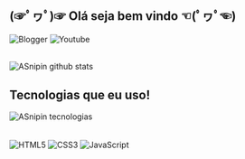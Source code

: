 ## (☞ﾟヮﾟ)☞  **Olá seja bem vindo**   ☜(ﾟヮﾟ☜)  

<div style="display: inline_block">

<img align="center" alt="Blogger" src="https://img.shields.io/badge/Blogger-FF5722?style=for-the-badge&logo=blogger&logoColor=white"/>

<img align="center" alt="Youtube" src="https://img.shields.io/badge/YouTube-FF0000?style=for-the-badge&logo=youtube&logoColor=white"/>


</div> </br>

![ASnipin github stats](https://github-readme-stats.vercel.app/api?username=ASnipin&show_icons=true&theme=dark&include_all_commits=true&count_private=true&icon_color=a83232&bg_color=1a1919&locale=pt-br&border_color=a83232&title_color=5238ff&text_color=5238ff)

## Tecnologias que eu uso!

![ASnipin tecnologias](https://github-readme-stats.vercel.app/api/top-langs/?username=ASnipin&layout=compact&langs_count=7&theme=&icon_color=a83232&bg_color=1a1919&locale=pt-br&border_color=a83232&title_color=5238ff&text_color=5238ff)

<div style="display: inline_block"></br>
    <img align="center" alt="HTML5" src="https://img.shields.io/badge/HTML5-E34F26?style=for-the-badge&logo=html5&logoColor=white"/>
    <img align="center" alt="CSS3" src="https://img.shields.io/badge/CSS3-1572B6?style=for-the-badge&logo=css3&logoColor=white"/>
    <img align="center" alt="JavaScript" src="https://img.shields.io/badge/JavaScript-F7DF1E?style=for-the-badge&logo=javascript&logoColor=black"/>
    
</div>



